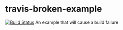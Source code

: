 # travis-broken-example
[![Build Status](https://travis-ci.org/sje30/travis-broken-example.svg?branch=master)](https://travis-ci.org/sje30/travis-broken-example)
An example that will cause a build failure

